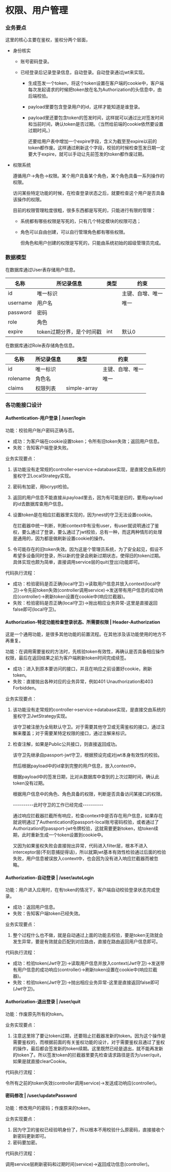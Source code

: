 # 权限、用户管理

### 业务要点

这里的核心主要在鉴权，鉴权分两个层面，

- 身份核实

  - 账号密码登录。

  - 已经登录后记录登录信息，自动登录。自动登录通过jwt来实现。

    - 生成签发一个token，将这个token设置在客户端的cookie中，客户端每次发起请求的时候把token放在名为Authorization的头信息中，由后端校验。

    - payload里要包含登录用户的id，这样才能知道是谁登录。

    - payload里还要包含token的签发时间，这样就可以通过比对签发时间和当前时间，确认token是否过期。（当然给前端的cookie依然要设置过期时间。）

      还要给用户表中增加一个expire字段，含义为截至至expire以前的token都作废。这样通过刷新这个字段，校验的时候检查签发日期一定要大于expire，就可以手动让先前签发的token都作废过期。

- 权限系统

  遵循用户→角色→权限。某个用户具备某个角色，某个角色具备一系列操作的权限。

  访问某些特定功能的时候，在检查登录状态之后，就要检查这个用户是否具备该操作的权限。

  目前的权限管理粒度很粗，很多东西都是写死的，只能进行有限的管理：

  - 系统都有哪些权限是写死的，只有几个特定模块的权限可选；

  - 角色可以自由创建，可以自行管理角色都有哪些权限。

    但角色和用户创建的权限是写死的，只能由系统初始的超级管理员完成。

### 数据模型

在数据库通过User表存储用户信息。

| 名称     | 所记录信息                | 类型 | 约束             |
| -------- | ------------------------- | ---- | ---------------- |
| id       | 唯一标识                  |      | 主键、自增、唯一 |
| username | 用户名                    |      | 唯一             |
| password | 密码                      |      |                  |
| role     | 角色                      |      |                  |
| expire   | token过期分界，是个时间戳 | int  | 默认0            |

在数据库通过Role表存储角色信息。

| 名称     | 所记录信息 | 类型         | 约束             |
| -------- | ---------- | ------------ | ---------------- |
| id       | 唯一标识   |              | 主键、自增、唯一 |
| rolename | 角色名     |              | 唯一             |
| claims   | 权限列表   | simple-array |                  |

### 各功能接口设计

#### Authentication-用户登录 | /user/login

功能：校验用户账户密码正确与否。

- 成功：为客户端在cookie设置token；令所有旧token失效；返回用户信息。
- 失败：告知客户端登录失败。

业务实现要点：

1. 该功能没有走常规的controller->service->database实现，是直接交由系统的鉴权守卫LocalStrategy实现。

2. 密码有加密，用bcrypt检验。

3. 返回的用户信息不能直接从payload里去，因为有可能是旧的，要用payload的id去数据库查用户信息。

4. 设置token是在相应拦截器里实现的，因为nest的守卫无法设置cookie。

   在拦截器中统一判断，判断context中有没有user，有user就说明通过了鉴权，要么通过了登录，要么通过了jwt校验，总有一种，而这两种情形的处理是通用的，因为都是做刷新设置cookie的操作。

5. 令可能存在的旧token失效。因为这是个管理员系统，为了安全起见，假设不希望多设备同时登录，所以新的登录会刷新过期状态，使得旧的token过期。具体实现也颇为简单，直接调用service层的quit(登出)功能即可。

代码执行流程：

- 成功：检验密码是否正确(local守卫)→读取用户信息并放入context(local守卫)→令先前token失效(controller调用service)→发送带有用户信息的成功响应(controller)→刷新token设置在cookie中(响应拦截器)。
- 失败：检验密码是否正确(local守卫)→抛出相应业务异常-这里是直接返回false即可(local守卫)。

#### Authorization-特定功能检查登录状态、所需要权限 | Header-Authorization

这是一个通用功能，是很多其他功能的前置流程。在其他涉及该功能使用的地方不再重复。

功能：在调用需要鉴权的方法时，先核验token有效性，再确认是否具备相应操作权限，最后在返回结果之前为客户端刷新token时间完成续签。

- 成功：进入到原本要访问的接口，并且在响应之前设置好cookie，刷新token。
- 失败：直接抛出各种对应的业务异常，例如401 Unauthorization和403 Forbidden。

业务实现要点：

1. 该功能没有走常规的controller->service->database实现，是直接交由系统的鉴权守卫JwtStrategy实现。

   该守卫被注册为全局默认守卫。对于需要其他守卫或无需鉴权的接口，通过注解来覆盖；对于需要某特定权限的接口，通过注解来标识。

2. 检查注解，如果是Public公共接口，则直接返回成功。

   该守卫先继承自passport-jwt守卫，根据预设完成对jwt本身有效性的校验。

   然后根据payload中的id拿到完整的用户信息，放入context中。

   根据payload中的签发日期，比对从数据库中查到的上次过期时间，确认此token没有过期。

   根据用户信息中的角色、角色具备的权限，判断是否具备访问某接口的权限。

   ----------此时守卫的工作已经完成----------

   通过响应拦截器拦截所有响应，检查context中是否存在用户信息，如果存在就说明通过了Authentication的passport-local账号密码校验，或者通过了Authorization的passport-jwt令牌校验，这就需要更新token，给token续期，此时重新生成一个token设置到cookie中。

   又因为如果鉴权失败会直接抛出异常，代码进入filter层，根本不进入interceptor层(不刻意捕捉得话)，所以就算jwt基本有效性检验通过后面的检验失败，用户信息被误放入context中，也会因为没有进入响应拦截器而被忽略。

#### Authorization-自动登录 | /user/autoLogin

功能：用户进入应用时，在有token的情况下，客户端自动校验登录状态完成登录。

- 成功：返回用户信息。
- 失败：告知客户端token已经失效。

业务实现要点：

1. 整个过程什么也不做，就是自动通过上面的功能去校验，要是token无效就会发生异常，要是有效就会匹配到对应路由，直接在路由返回用户信息即可。

代码执行流程：

- 成功：检验token(Jwt守卫)→读取用户信息并放入context(Jwt守卫)→发送带有用户信息的成功响应(controller)→刷新token设置在cookie中(响应拦截器)。
- 失败：检验token(Jwt守卫)→抛出相应业务异常-这里是直接返回false即可(Jwt守卫)。

#### Authorization-退出登录 | /user/quit

功能：作废原先所有的token。

业务实现要点：

1. 注意这里除了要让token过期，还要阻止拦截器发新的token。因为这个操作是需要鉴权的，而根据前面的有关鉴权功能的设计，对于需要鉴权且通过了鉴权的操作，最后都会签发新的token续期。这里既然已经是退出，就不能再发新的token了。所以签发token的拦截器里要先检查请求路径是否为/user/quit，如果是就直接clearCookie。

代码执行流程：

令所有之前的token失效(controller调用service)→发送成功响应(controller)。

#### 密码修改 | /user/updatePassword

功能：修改用户的密码；作废原来的token。

业务实现要点：

1. 因为守卫的鉴权已经验明身份了，所以根本不用校验什么原密码，直接接收个新密码更新即可。
2. 密码要加密。

代码执行流程：

调用service层刷新密码和过期时间(service)→返回成功信息(controller)。